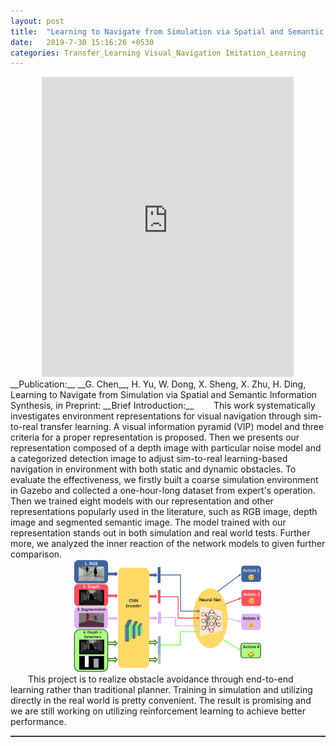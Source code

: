```yaml
---  
layout: post  
title:  "Learning to Navigate from Simulation via Spatial and Semantic Information Synthesis with Noise Model Embedding"  
date:   2019-7-30 15:16:26 +0530  
categories: Transfer_Learning Visual_Navigation Imitation_Learning  
---    
```


<center>
	<iframe width="80%" height="480" src="https://www.youtube.com/embed/ucGyuMjlgEk" frameborder="0" allow="accelerometer; autoplay; encrypted-media; gyroscope; picture-in-picture" allowfullscreen></iframe>   
</center>   
__Publication:__  
__G. Chen__, H. Yu, W. Dong, X. Sheng, X. Zhu, H. Ding, Learning to Navigate from Simulation via Spatial and Semantic Information Synthesis, in Preprint: <https://arxiv.org/abs/1910.05758>   
__Brief Introduction:__  
&ensp;&ensp;&ensp;&ensp;This work systematically investigates environment representations for visual navigation through sim-to-real transfer learning. A visual information pyramid (VIP) model and three criteria for a proper representation is proposed. Then we presents our representation composed of a depth image with particular noise model and a categorized detection image to adjust sim-to-real learning-based navigation in environment with both static and dynamic obstacles. To evaluate the effectiveness, we firstly built a coarse simulation environment in Gazebo and collected a one-hour-long dataset from expert's operation. Then we trained eight models with our representation and other representations popularly used in the literature, such as RGB image, depth image and segmented semantic image. The model trained with our representation stands out in both simulation and real world tests. Further more, we analyzed the inner reaction of the network models to given further comparison.   
<center>
	<img src="/assets/semantic.png" width="60%">  
</center>  
&ensp;&ensp;&ensp;&ensp;This project is to realize obstacle avoidance through end-to-end learning rather than traditional planner. Training in simulation and utilizing directly in the real world is pretty convenient. The result is promising and we are still working on utilizing reinforcement learning to achieve better performance.                                                                                                                                                                                                                                                                                                                                                                                                                                                                                                                                                                                                                                                                                           
<hr style="height:1px;border:none;border-top:1px solid #555555;" />   
    

  

